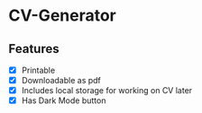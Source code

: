 # CV-Generator

## Features

- [x] Printable
- [x] Downloadable as pdf
- [x] Includes local storage for working on CV later
- [x] Has Dark Mode button

